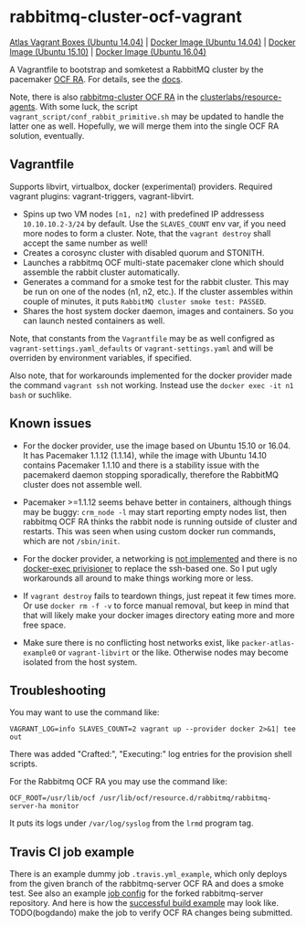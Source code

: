 # rabbitmq-cluster-ocf-vagrant

[Atlas Vagrant Boxes (Ubuntu 14.04)](https://atlas.hashicorp.com/bogdando/boxes/rabbitmq-cluster-ocf)
| [Docker Image (Ubuntu 14.04)](https://hub.docker.com/r/bogdando/rabbitmq-cluster-ocf/)
| [Docker Image (Ubuntu 15.10)](https://hub.docker.com/r/bogdando/rabbitmq-cluster-ocf-wily/)
| [Docker Image (Ubuntu 16.04)](https://hub.docker.com/r/bogdando/rabbitmq-cluster-ocf-xenial/)

A Vagrantfile to bootstrap and somketest a RabbitMQ cluster by the pacemaker
[OCF RA](https://github.com/rabbitmq/rabbitmq-server/blob/master/scripts/rabbitmq-server-ha.ocf).
For details, see the [docs](http://www.rabbitmq.com/pacemaker.html).

Note, there is also [rabbitmq-cluster OCF RA](https://github.com/ClusterLabs/resource-agents/blob/master/heartbeat/rabbitmq-cluster)
in the [clusterlabs/resource-agents](https://github.com/ClusterLabs/resource-agents).
With some luck, the script ``vagrant_script/conf_rabbit_primitive.sh`` may
be updated to handle the latter one as well. Hopefully, we will merge them into
the single OCF RA solution, eventually.

## Vagrantfile

Supports libvirt, virtualbox, docker (experimental) providers.
Required vagrant plugins: vagrant-triggers, vagrant-libvirt.

* Spins up two VM nodes ``[n1, n2]`` with predefined IP addressess
  ``10.10.10.2-3/24`` by default. Use the ``SLAVES_COUNT`` env var, if you need
  more nodes to form a cluster. Note, that the ``vagrant destroy`` shall accept
  the same number as well!
* Creates a corosync cluster with disabled quorum and STONITH.
* Launches a rabbitmq OCF multi-state pacemaker clone which should assemble
  the rabbit cluster automatically.
* Generates a command for a smoke test for the rabbit cluster. This may be
  run on one of the nodes (n1, n2, etc.). If the cluster assembles within couple
  of minutes, it puts `RabbitMQ cluster smoke test: PASSED`.
* Shares the host system docker daemon, images and containers. So you can
  launch nested containers as well.

Note, that constants from the ``Vagrantfile`` may be as well configred as
``vagrant-settings.yaml_defaults`` or ``vagrant-settings.yaml`` and will be
overriden by environment variables, if specified.

Also note, that for workarounds implemented for the docker provider made
the command ``vagrant ssh`` not working. Instead use the
``docker exec -it n1 bash`` or suchlike.

## Known issues

* For the docker provider, use the image based on Ubuntu 15.10 or 16.04. It has
  Pacemaker 1.1.12 (1.1.14), while the image with Ubuntu 14.10 contains Pacemaker
  1.1.10 and there is a stability issue with the pacemakerd daemon stopping
  sporadically, therefore the RabbitMQ cluster does not assemble well.

* Pacemaker >=1.1.12 seems behave better in containers, although things may be
  buggy: ``crm_node -l`` may start reporting empty nodes list, then rabbitmq OCF
  RA thinks the rabbit node is running outside of cluster and restarts. This was
  seen when using custom docker run commands, which are not ``/sbin/init``.

* For the docker provider, a networking is [not implemented](https://github.com/mitchellh/vagrant/issues/6667)
  and there is no [docker-exec privisioner](https://github.com/mitchellh/vagrant/issues/4179)
  to replace the ssh-based one. So I put ugly workarounds all around to make
  things working more or less.

* If ``vagrant destroy`` fails to teardown things, just repeat it few times more.
  Or use ``docker rm -f -v`` to force manual removal, but keep in mind that
  that will likely make your docker images directory eating more and more free
  space.

* Make sure there is no conflicting host networks exist, like
  ``packer-atlas-example0`` or ``vagrant-libvirt`` or the like. Otherwise nodes may
  become isolated from the host system.

## Troubleshooting

You may want to use the command like:
```
VAGRANT_LOG=info SLAVES_COUNT=2 vagrant up --provider docker 2>&1| tee out
```

There was added "Crafted:", "Executing:" log entries for the
provision shell scripts.

For the Rabbitmq OCF RA you may use the command like:
```
OCF_ROOT=/usr/lib/ocf /usr/lib/ocf/resource.d/rabbitmq/rabbitmq-server-ha monitor
```

It puts its logs under ``/var/log/syslog`` from the `lrmd` program tag.

## Travis CI job example

There is an example dummy job ``.travis.yml_example``, which only deploys
from the given branch of the rabbitmq-server OCF RA and does a smoke test.
See also an example [job config](https://github.com/bogdando/rabbitmq-server/blob/travis_ocf_ra/.travis.yml)
for the forked rabbitmq-server repository. And here is how the
[successful build example](https://travis-ci.org/bogdando/rabbitmq-server/builds/109353708)
may look like.
TODO(bogdando) make the job to verify OCF RA changes being submitted.
